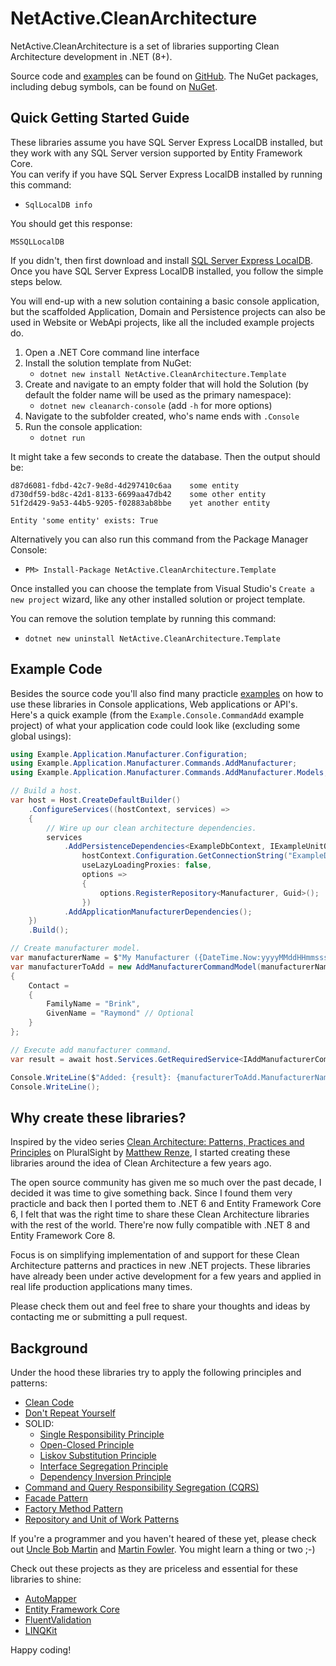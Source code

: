 # NetActive.CleanArchitecture
NetActive.CleanArchitecture is a set of libraries supporting Clean Architecture development in .NET (8+). 

Source code and [examples](https://github.com/raymondbrink/CleanArchitecture/tree/develop/examples) can be found on [GitHub](https://github.com/raymondbrink/CleanArchitecture). The NuGet packages, including debug symbols, can be found on [NuGet](https://www.nuget.org/packages?q=netactive.cleanarchitecture).

## Quick Getting Started Guide

These libraries assume you have SQL Server Express LocalDB installed, but they work with any SQL Server version supported by Entity Framework Core.  
You can verify if you have SQL Server Express LocalDB installed by running this command:
- `SqlLocalDB info`

You should get this response:
```
MSSQLLocalDB
```

If you didn't, then first download and install [SQL Server Express LocalDB](https://msdn.microsoft.com/en-us/library/hh510202.aspx).
Once you have SQL Server Express LocalDB installed, you follow the simple steps below.

You will end-up with a new solution containing a basic console application, but the scaffolded Application, Domain and Persistence projects can also be used in Website or WebApi projects, like all the included example projects do.

1. Open a .NET Core command line interface
1. Install the solution template from NuGet:
    - `dotnet new install NetActive.CleanArchitecture.Template`
1. Create and navigate to an empty folder that will hold the Solution (by default the folder name will be used as the primary namespace):
    - `dotnet new cleanarch-console` (add `-h` for more options)
1. Navigate to the subfolder created, who's name ends with `.Console`
1. Run the console application:
    - `dotnet run`

It might take a few seconds to create the database. Then the output should be:
```
d87d6081-fdbd-42c7-9e8d-4d297410c6aa    some entity
d730df59-bd8c-42d1-8133-6699aa47db42    some other entity
51f2d429-9a53-44b5-9205-f02883ab8bbe    yet another entity

Entity 'some entity' exists: True
```

Alternatively you can also run this command from the Package Manager Console:  
- `PM> Install-Package NetActive.CleanArchitecture.Template`  

Once installed you can choose the template from Visual Studio's `Create a new project` wizard, like any other installed solution or project template.

You can remove the solution template by running this command:  
- `dotnet new uninstall NetActive.CleanArchitecture.Template`

## Example Code

Besides the source code you'll also find many practicle [examples](https://github.com/raymondbrink/CleanArchitecture/tree/develop/examples) on how to use these libraries in Console applications, Web applications or API's.
Here's a quick example (from the `Example.Console.CommandAdd` example project) of what your application code could look like (excluding some global usings):

```csharp
using Example.Application.Manufacturer.Configuration;
using Example.Application.Manufacturer.Commands.AddManufacturer;
using Example.Application.Manufacturer.Commands.AddManufacturer.Models;

// Build a host.
var host = Host.CreateDefaultBuilder()
    .ConfigureServices((hostContext, services) =>
    {
        // Wire up our clean architecture dependencies.
        services
            .AddPersistenceDependencies<ExampleDbContext, IExampleUnitOfWork, ExampleUnitOfWork>(
                hostContext.Configuration.GetConnectionString("ExampleDbConnection1"),
                useLazyLoadingProxies: false,
                options =>
                {
                    options.RegisterRepository<Manufacturer, Guid>();
                })
            .AddApplicationManufacturerDependencies();
    })
    .Build();

// Create manufacturer model.
var manufacturerName = $"My Manufacturer ({DateTime.Now:yyyyMMddHHmmsssmmm})";
var manufacturerToAdd = new AddManufacturerCommandModel(manufacturerName)
{
    Contact =
    {
        FamilyName = "Brink",
        GivenName = "Raymond" // Optional
    }
};

// Execute add manufacturer command.
var result = await host.Services.GetRequiredService<IAddManufacturerCommand>().ExecuteAsync(manufacturerToAdd);

Console.WriteLine($"Added: {result}: {manufacturerToAdd.ManufacturerName}");
Console.WriteLine();
```

## Why create these libraries?

Inspired by the video series [Clean Architecture: Patterns, Practices and Principles](https://app.pluralsight.com/library/courses/clean-architecture-patterns-practices-principles/table-of-contents) on PluralSight by [Matthew Renze](https://github.com/matthewrenze), 
I started creating these libraries around the idea of Clean Architecture a few years ago.

The open source community has given me so much over the past decade, I decided it was time to give something back.
Since I found them very practicle and back then I ported them to .NET 6 and Entity Framework Core 6,
I felt that was the right time to share these Clean Architecture libraries with the rest of the world.
There're now fully compatible with .NET 8 and Entity Framework Core 8.

Focus is on simplifying implementation of and support for these Clean Architecture patterns and practices in new .NET projects. 
These libraries have already been under active development for a few years and applied in real life production applications many times.

Please check them out and feel free to share your thoughts and ideas by contacting me or submitting a pull request.

## Background

Under the hood these libraries try to apply the following principles and patterns:

- [Clean Code](http://cleancoder.com/files/cleanCodeCourse.md)
- [Don't Repeat Yourself](https://en.wikipedia.org/wiki/Don%27t_repeat_yourself)
- SOLID:
  - [Single Responsibility Principle](https://en.wikipedia.org/wiki/Single-responsibility_principle)
  - [Open-Closed Principle](https://en.wikipedia.org/wiki/Open%E2%80%93closed_principle)
  - [Liskov Substitution Principle](https://en.wikipedia.org/wiki/Liskov_substitution_principle)
  - [Interface Segregation Principle](https://en.wikipedia.org/wiki/Interface_segregation_principle)
  - [Dependency Inversion Principle](https://en.wikipedia.org/wiki/Dependency_inversion_principle)
- [Command and Query Responsibility Segregation (CQRS)](https://martinfowler.com/bliki/CQRS.html)
- [Facade Pattern](https://en.wikipedia.org/wiki/Facade_pattern)
- [Factory Method Pattern](https://en.wikipedia.org/wiki/Factory_method_pattern)
- [Repository and Unit of Work Patterns](https://docs.microsoft.com/en-us/aspnet/mvc/overview/older-versions/getting-started-with-ef-5-using-mvc-4/implementing-the-repository-and-unit-of-work-patterns-in-an-asp-net-mvc-application)

If you're a programmer and you haven't heared of these yet, please check out [Uncle Bob Martin](http://cleancoder.com/products) and [Martin Fowler](https://martinfowler.com/).
You might learn a thing or two ;-)

Check out these projects as they are priceless and essential for these libraries to shine:

- [AutoMapper](https://github.com/AutoMapper/AutoMapper)
- [Entity Framework Core](https://github.com/dotnet/efcore)
- [FluentValidation](https://github.com/FluentValidation/FluentValidation)
- [LINQKit](https://github.com/scottksmith95/LINQKit)

Happy coding!


